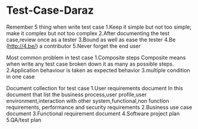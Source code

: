 # Test-Case-Daraz
Remember 5 thing when write test case
1.Keep it simple but not too simple; make it complex but not too complex
2.After documenting the test case,review once as a tester
3.Bound as well as ease the tester
4.Be (http://4.be/) a contributor
5.Never forget the end user

Most common problem in test case
1.Composite steps
Composite means when write any test case broken down it as many as possible steps.
2.Application behaviour is taken as expected behavior
3.multiple condition in one case

Document collection for test case
1.User requirements document
In this document that list the business process,user profile,user environment,interaction with other system,functional,non function requirements, performance and security requirements
2.Business use case document
3.Functional requirement document
4.Software project plan
5.QA/test plan
